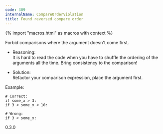 ```yaml
---
code: 309
internalName: CompareOrderViolation
title: Found reversed compare order
---
```


{% import "macros.html" as macros with context %}

Forbid comparisons where the argument doesn't come first.

  - Reasoning:  
    It is hard to read the code when you have to shuffle the ordering of
    the arguments all the time. Bring consistency to the comparison\!

  - Solution:  
    Refactor your comparison expression, place the argument first.

Example:

    # Correct:
    if some_x > 3:
    if 3 < some_x < 10:
    
    # Wrong:
    if 3 < some_x:

<div class="versionadded">

0.3.0

</div>